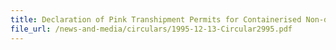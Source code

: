 ```yaml
---
title: Declaration of Pink Transhipment Permits for Containerised Non-dutiable and Non-controlled Goods (Actual title) 
file_url: /news-and-media/circulars/1995-12-13-Circular2995.pdf
---
```

